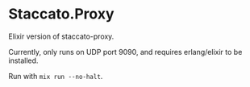 Staccato.Proxy
==============

Elixir version of staccato-proxy.

Currently, only runs on UDP port 9090, and requires erlang/elixir to be installed.

Run with `mix run --no-halt`.

